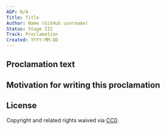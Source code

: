 ```yaml
---
AGP: N/A
Title: Title
Author: Name (GitHub username)
Status: Stage III
Track: Proclamation
Created: YYYY-MM-DD
---
```


## Proclamation text


## Motivation for writing this proclamation


## License
Copyright and related rights waived via [CC0](https://creativecommons.org/publicdomain/zero/1.0/).
